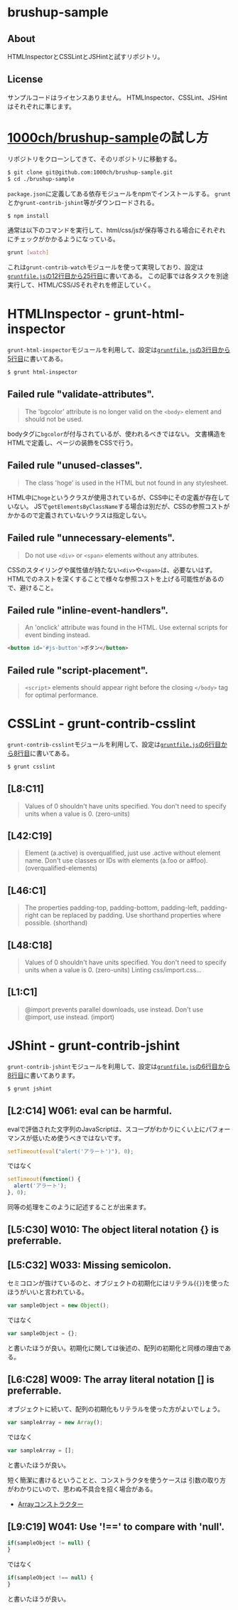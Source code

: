 # brushup-sample

## About

HTMLInspectorとCSSLintとJSHintと試すリポジトリ。

## License

サンプルコードはライセンスありません。
HTMLInspector、CSSLint、JSHintはそれぞれに準じます。

# [1000ch/brushup-sample](http://github.com/1000ch/brushup-sample)の試し方

リポジトリをクローンしてきて、そのリポジトリに移動する。

```sh
$ git clone git@github.com:1000ch/brushup-sample.git
$ cd ./brushup-sample
```

`package.json`に定義してある依存モジュールをnpmでインストールする。
`grunt`とか`grunt-contrib-jshint`等がダウンロードされる。

```sh
$ npm install
```

通常は以下のコマンドを実行して、html/css/jsが保存等される場合にそれぞれにチェックがかかるようになっている。

```sh
grunt [watch]
```

これは`grunt-contrib-watch`モジュールを使って実現しており、設定は[`gruntfile.js`の12行目から25行目](https://github.com/1000ch/brushup-sample/blob/master/gruntfile.js#l12-25)に書いてある。
この記事では各タスクを別途実行して、HTML/CSS/JSそれぞれを修正していく。

# HTMLInspector - grunt-html-inspector

`grunt-html-inspector`モジュールを利用して、設定は[`gruntfile.js`の3行目から5行目](https://github.com/1000ch/brushup-sample/blob/master/gruntfile.js#l3-5)に書いてある。

```sh
$ grunt html-inspector
```

## Failed rule "validate-attributes".

> The 'bgcolor' attribute is no longer valid on the `<body>` element and should not be used.

bodyタグに`bgcolor`が付与されているが、使われるべきではない。
文書構造をHTMLで定義し、ページの装飾をCSSで行う。

## Failed rule "unused-classes".

> The class 'hoge' is used in the HTML but not found in any stylesheet.

HTML中に`hoge`というクラスが使用されているが、CSS中にその定義が存在していない。
JSで`getElementsByClassName`する場合は別だが、CSSの参照コストがかかるので定義されていないクラスは指定しない。

## Failed rule "unnecessary-elements".

> Do not use `<div>` or `<span>` elements without any attributes.

CSSのスタイリングや属性値が持たない`<div>`や`<span>`は、必要ないはず。
HTMLでのネストを深くすることで様々な参照コストを上げる可能性があるので、避けること。

## Failed rule "inline-event-handlers".

> An 'onclick' attribute was found in the HTML. Use external scripts for event binding instead.

```html
<button id='#js-button'>ボタン</button>
```

## Failed rule "script-placement".

> `<script>` elements should appear right before the closing `</body>` tag for optimal performance.

# CSSLint - grunt-contrib-csslint

`grunt-contrib-csslint`モジュールを利用して、設定は[`gruntfile.js`の6行目から8行目](https://github.com/1000ch/brushup-sample/blob/master/gruntfile.js#l6-8)に書いてある。

```sh
$ grunt csslint
```

## [L8:C11]

> Values of 0 shouldn't have units specified. You don't need to specify units when a value is 0. (zero-units)

## [L42:C19]

> Element (a.active) is overqualified, just use .active without element name. Don't use classes or IDs with elements (a.foo or a#foo). (overqualified-elements)

## [L46:C1]

> The properties padding-top, padding-bottom, padding-left, padding-right can be replaced by padding. Use shorthand properties where possible. (shorthand)

## [L48:C18]

> Values of 0 shouldn't have units specified. You don't need to specify units when a value is 0. (zero-units)
Linting css/import.css...

## [L1:C1]

> @import prevents parallel downloads, use <link> instead. Don't use @import, use <link> instead. (import)



# JShint - grunt-contrib-jshint

`grunt-contrib-jshint`モジュールを利用して、設定は[`gruntfile.js`の6行目から8行目](https://github.com/1000ch/brushup-sample/blob/master/gruntfile.js#l9-11)に書いてあります。

```sh
$ grunt jshint
```



## [L2:C14] W061: eval can be harmful.

evalで評価された文字列のJavaScriptは、スコープがわかりにくい上にパフォーマンスが低いため使うべきではないです。

```js
setTimeout(eval("alert('アラート')"), 0);
```

ではなく

```js
setTimeout(function() {
  alert('アラート');
}, 0);
```

同等の処理をこのように記述することが出来ます。



## [L5:C30] W010: The object literal notation {} is preferrable.
## [L5:C32] W033: Missing semicolon.

セミコロンが抜けているのと、オブジェクトの初期化にはリテラル(`{}`)を使ったほうがいいと言われている。

```js
var sampleObject = new Object();
```

ではなく

```js
var sampleObject = {};
```

と書いたほうが良い。初期化に関しては後述の、配列の初期化と同様の理由である。

## [L6:C28] W009: The array literal notation [] is preferrable.

オブジェクトに続いて、配列の初期化もリテラルを使った方がよいでしょう。

```js
var sampleArray = new Array();
```

ではなく

```js
var sampleArray = [];
```

と書いたほうが良い。

短く簡潔に書けるということと、コンストラクタを使うケースは
引数の取り方がわかりにいので、思わぬ不具合を招く場合がある。

- [Arrayコンストラクター](http://bonsaiden.github.io/JavaScript-Garden/ja/#array.constructor)

## [L9:C19] W041: Use '!==' to compare with 'null'.

```js
if(sampleObject != null) {
}
```

ではなく

```js
if(sampleObject !== null) {
}
```

と書いたほうが良い。

